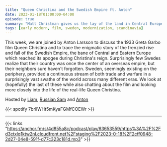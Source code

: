 ```yaml
---
title: "Queen Christina and the Swedish Empire ft. Anton"
date: 2023-01-18T01:00:00-04:00
episode: true
summary: "Matt Christman gives us the lay of the land in Central Europe in the period of the 30 Years' War through reference to the 1971 film <i>The Last Valley</i>."
tags: [early modern, film, sweden, modernization, scandinavia]
---
```


This week, we are joined by Anton Larsson to discuss the 1933 Greta Garbo film Queen Christina and to trace the enigmatic story of the frenzied rise and fall of the Swedish Empire, the bane of Central and Eastern Europe which reached its apogee during Christina's reign. Surprisingly few Swedes realize that their country was once the center of an overseas empire, but their neighbors sure haven't forgotten.  Sweden, seemingly existing on the periphery, provided a continuous stream of both trade and warfare in a surprisingly vast swathe of the world across many different eras. We look at (hopefully) the last of these while also chatting about the film and looking more closely into the life of the real-life Queen Christina.

Hosted by [Liam](https://twitter.com/LegoRacers2), [Russian Sam](https://twitter.com/reelCheburashka) and [Anton](https://twitter.com/antonyaolarsson)

{{< spotify 7brllWHt5mKyaFGMfCOEWr >}}

---

{{< links "https://anchor.fm/s/4d855a8c/podcast/play/63653559/https%3A%2F%2Fd3ctxlq1ktw2nl.cloudfront.net%2Fstaging%2F2023-0-18%2F2cff0948-2d27-04e8-591f-d77c323c181d.mp3" >}}


